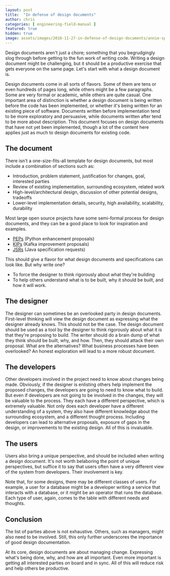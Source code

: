 ```yaml
---
layout: post
title:  "In defense of design documents"
author: chris
categories: [ engineering-field-manual ]
featured: true
hidden: true
image: assets/images/2018-11-27-in-defense-of-design-documents/annie-spratt-746981-unsplash.jpg
---
```


Design documents aren't just a chore; something that you begrudgingly slog through before getting to the fun work of writing code. Writing a design document might be challenging, but it should be a productive exercise that gets everyone on the same page. Let's start with what a design document is.

Design documents come in all sorts of flavors. Some of them are tens or even hundreds of pages long, while others might be a few paragraphs. Some are very formal or academic, while others are quite casual. One important area of distinction is whether a design document is being written before the code has been implemented, or whether it's being written for an existing piece of software. Documents written before implementation tend to be more exploratory and persuasive, while documents written after tend to be more about description. This document focuses on design documents that have not yet been implemented, though a lot of the content here applies just as much to design documents for existing code.

## The document

There isn't a one-size-fits-all template for design documents, but most include a combination of sections such as:

* Introduction, problem statement, justification for changes, goal, interested parties
* Review of existing implementation, surrounding ecosystem, related work
* High-level/architectural design, discussion of other potential designs, tradeoffs
* Lower-level implementation details, security, high availability, scalability, durability

Most large open source projects have some semi-formal process for design documents, and they can be a good place to look for inspiration and examples.

* [PEPs](https://www.python.org/dev/peps/) (Python enhancement proposals)
* [KIPs](https://cwiki.apache.org/confluence/display/KAFKA/Kafka+Improvement+Proposals) (Kafka improvement proposals)
* [JSRs](https://jcp.org/en/jsr/all) (Java specification requests)

This should give a flavor for what design documents and specifications can look like. But why write one?

* To force the designer to think rigorously about what they're building
* To help others understand what is to be built, why it should be built, and how it will work.

## The designer

The designer can sometimes be an overlooked party in design documents. First-level thinking will view the design document as expressing what the designer already knows. This should not be the case. The design document should be used as a tool by the designer to think rigorously about what it is that they're proposing to build. The writer should do a brain dump of what they think should be built, why, and how. Then, they should attack their own proposal. What are the alternatives? What business processes have been overlooked? An honest exploration will lead to a more robust document.

## The developers

Other developers involved in the project need to know about changes being made. Obviously, if the designer is enlisting others help implement the proposed changes, the developers are going to need to know what to build. But even if developers are not going to be involved in the changes, they will be valuable to the process. They each have a different perspective, which is extremely valuable. Not only does each developer have a different understanding of a system, they also have different knowledge about the surrounding ecosystem, and a different thought process. Including developers can lead to alternative proposals, exposure of gaps in the design, or improvements to the existing design. All of this is invaluable.

## The users

Users also bring a unique perspective, and should be included when writing a design document. It's not worth belaboring the point of unique perspectives, but suffice it to say that users often have a very different view of the system from developers. Their involvement is key.

Note that, for some designs, there may be different classes of users. For example, a user for a database might be a developer writing a service that interacts with a database, or it might be an operator that runs the database. Each type of user, again, comes to the table with different needs and thoughts.

## Conclusion

The list of parties above is not exhaustive. Others, such as managers, might also need to be involved. Still, this only further underscores the importance of good design documentation.

At its core, design documents are about managing change. Expressing what's being done, why, and how are all important. Even more important is getting all interested parties on board and in sync. All of this will reduce risk and help others be productive.